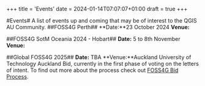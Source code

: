 +++
title = 'Events'
date = 2024-01-14T07:07:07+01:00
draft = true
+++

#Events#
A list of events up and coming that may be of interest to the QGIS AU Community. 
##FOSS4G Perth##
**Date:**23 October 2024
**Venue:**

##FOSS4G SotM Oceania 2024 - Hobart##
**Date:** 5 to 8th November
**Venue:**

##Global FOSS4G 2025## 
**Date:** TBA
**Venue:**Auckland University of Technology
Auckland Bid, currently in the first phase of voting on the letters of intent. To find out  more about the process check out [FOSS4G Bid Process](https://wiki.osgeo.org/wiki/FOSS4G_2025_Bid_Process).
